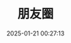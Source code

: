 ---
title: 朋友圈
date: 2025-01-21 00:27:13
comments: false
aside: false
top_img: false
type: "fcircle"
---